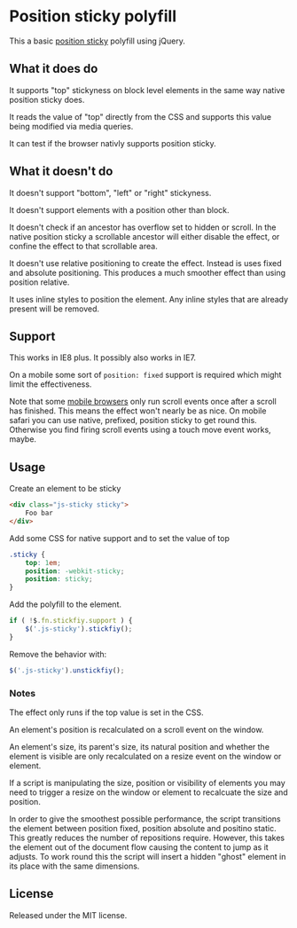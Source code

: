 # Position sticky polyfill

This a basic [position sticky](http://caniuse.com/#feat=css-sticky) polyfill using jQuery.

## What it does do

It supports "top" stickyness on block level elements in the same way native position sticky does.

It reads the value of "top" directly from the CSS and supports this value being modified via media queries.

It can test if the browser nativly supports position sticky.

## What it doesn't do

It doesn't support "bottom", "left" or "right" stickyness.

It doesn't support elements with a position other than block.

It doesn't check if an ancestor has overflow set to hidden or scroll.  In the native position sticky a scrollable ancestor will either disable the effect, or confine the effect to that scrollable area.

It doesn't use relative positioning to create the effect.  Instead is uses fixed and absolute positioning.  This produces a much smoother effect than using position relative.

It uses inline styles to position the element.  Any inline styles that are already present will be removed.

## Support

This works in IE8 plus.  It possibly also works in IE7.

On a mobile some sort of `position: fixed` support is required which might limit the effectiveness.

Note that some [mobile browsers](http://www.quirksmode.org/mobile/tableTouch.html) only run scroll events 
once after a scroll has finished.  This means the effect won't nearly be as nice.  On mobile safari you can use native, prefixed, position sticky to get round this.  Otherwise you find firing scroll events using a
touch move event works, maybe.

## Usage

Create an element to be sticky
```html
<div class="js-sticky sticky">
	Foo bar
</div>
```

Add some CSS for native support and to set the value of top

```css
.sticky {
	top: 1em; 
	position: -webkit-sticky; 
	position: sticky;
}

```
Add the polyfill to the element.

```js
if ( !$.fn.stickfiy.support ) {
	$('.js-sticky').stickfiy();
}
```

Remove the behavior with:

```js
$('.js-sticky').unstickfiy();
```

### Notes

The effect only runs if the top value is set in the CSS.

An element's position is recalculated on a scroll event on the window.

An element's size, its parent's size, its natural position and whether the element is visible 
are only recalculated on a resize event on the window or element.

If a script is manipulating the size, position or visibility of elements you may need to trigger a 
resize on the window or element to recalcuate the size and position.

In order to give the smoothest possible performance, the script transitions the element between position fixed,
position absolute and positino static.  This greatly reduces the number of repositions require.  However, this takes the element out of the document flow causing the content to jump as it adjusts.  To work round this the script will insert a hidden "ghost" element in its place with the same dimensions.

## License

Released under the MIT license.

